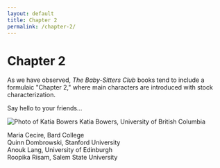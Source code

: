 ```yaml
---
layout: default
title: Chapter 2
permalink: /chapter-2/
---
```


# Chapter 2

As we have observed, _The Baby-Sitters Club_ books tend to include a formulaic "Chapter 2," where main characters are introduced with stock characterization.

Say hello to your friends...

![Photo of Katia Bowers](https://github.com/datasittersclub/site/blob/master/katiapic.jpg?raw=true) Katia Bowers, University of British Columbia

Maria Cecire, Bard College  
Quinn Dombrowski, Stanford University  
Anouk Lang, University of Edinburgh  
Roopika Risam, Salem State University
